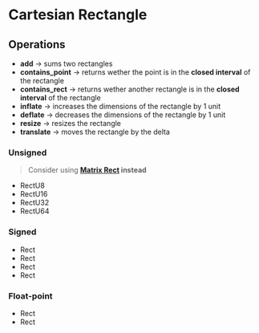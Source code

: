 # Cartesian Rectangle

## Operations

- **add** → sums two rectangles
- **contains_point** → returns wether the point is in the **closed interval** of the rectangle
- **contains_rect** → returns wether another rectangle is in the **closed interval** of the
  rectangle
- **inflate** → increases the dimensions of the rectangle by 1 unit
- **deflate** → decreases the dimensions of the rectangle by 1 unit
- **resize** → resizes the rectangle
- **translate** → moves the rectangle by the delta

### Unsigned

> Consider using **[Matrix Rect](../matrix/rect.md) instead**

- RectU8
- RectU16
- RectU32
- RectU64

### Signed

- Rect
- Rect
- Rect
- Rect

### Float-point

- Rect
- Rect
